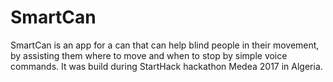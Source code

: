 # SmartCan
SmartCan is an app for a can that can help blind people in their movement, by assisting them where to move and when to stop by simple voice commands. It was build during StartHack hackathon Medea 2017 in Algeria.
